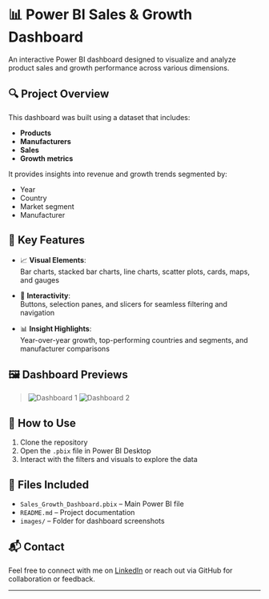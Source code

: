 # 📊 Power BI Sales & Growth Dashboard

An interactive Power BI dashboard designed to visualize and analyze product sales and growth performance across various dimensions.

## 🔍 Project Overview

This dashboard was built using a dataset that includes:
- **Products**
- **Manufacturers**
- **Sales**
- **Growth metrics**

It provides insights into revenue and growth trends segmented by:
- Year
- Country
- Market segment
- Manufacturer

## 🧩 Key Features

- 📈 **Visual Elements**:  
  Bar charts, stacked bar charts, line charts, scatter plots, cards, maps, and gauges

- 🧭 **Interactivity**:  
  Buttons, selection panes, and slicers for seamless filtering and navigation

- 📊 **Insight Highlights**:  
  Year-over-year growth, top-performing countries and segments, and manufacturer comparisons

## 🖼️ Dashboard Previews

> ![Dashboard 1](images/dashboard-1.png)
> ![Dashboard 2](images/dashboard-1.png)

## 🚀 How to Use

1. Clone the repository  
2. Open the `.pbix` file in Power BI Desktop  
3. Interact with the filters and visuals to explore the data

## 📁 Files Included

- `Sales_Growth_Dashboard.pbix` – Main Power BI file
- `README.md` – Project documentation
- `images/` – Folder for dashboard screenshots

## 📬 Contact

Feel free to connect with me on [LinkedIn](https://www.linkedin.com/) or reach out via GitHub for collaboration or feedback.

---
